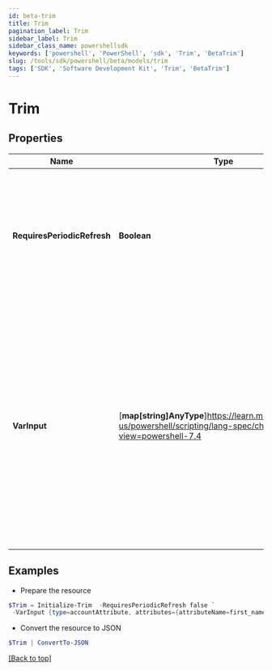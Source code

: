 ```yaml
---
id: beta-trim
title: Trim
pagination_label: Trim
sidebar_label: Trim
sidebar_class_name: powershellsdk
keywords: ['powershell', 'PowerShell', 'sdk', 'Trim', 'BetaTrim'] 
slug: /tools/sdk/powershell/beta/models/trim
tags: ['SDK', 'Software Development Kit', 'Trim', 'BetaTrim']
---
```



# Trim

## Properties

Name | Type | Description | Notes
------------ | ------------- | ------------- | -------------
**RequiresPeriodicRefresh** | **Boolean** | A value that indicates whether the transform logic should be re-evaluated every evening as part of the identity refresh process | [optional] [default to $false]
**VarInput** | [**map[string]AnyType**]https://learn.microsoft.com/en-us/powershell/scripting/lang-spec/chapter-04?view=powershell-7.4 | This is an optional attribute that can explicitly define the input data which will be fed into the transform logic. If input is not provided, the transform will take its input from the source and attribute combination configured via the UI. | [optional] 

## Examples

- Prepare the resource
```powershell
$Trim = Initialize-Trim  -RequiresPeriodicRefresh false `
 -VarInput {type=accountAttribute, attributes={attributeName=first_name, sourceName=Source}}
```

- Convert the resource to JSON
```powershell
$Trim | ConvertTo-JSON
```


[[Back to top]](#) 

